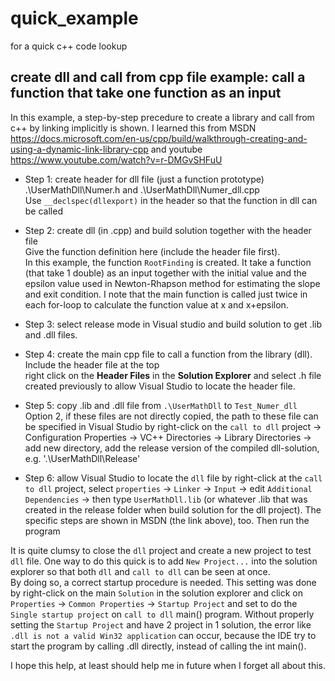 # quick_example
for a quick c++ code lookup

## create dll and call from cpp file example: call a function that take one function as an input
In this example, a step-by-step precedure to create a library and call from c++ by linking implicitly is shown.
I learned this from MSDN
https://docs.microsoft.com/en-us/cpp/build/walkthrough-creating-and-using-a-dynamic-link-library-cpp
and youtube https://www.youtube.com/watch?v=r-DMGvSHFuU

- Step 1: create header for dll file (just a function prototype)
<br>.\UserMathDll\Numer.h and .\UserMathDll\Numer_dll.cpp
<br>Use `__declspec(dllexport)` in the header so that the function in dll can be called
- Step 2: create dll (in .cpp) and build solution together with the header file
<br>Give the function definition here (include the header file first).
<br>In this example, the function `RootFinding` is created. It take a function (that take 1 double) as an input together with the initial value and the epsilon value used in Newton-Rhapson method for estimating the slope and exit condition. I note that the main function is called just twice in each for-loop to calculate the function value at x and x+epsilon.
- Step 3: select release mode in Visual studio and build solution to get .lib and .dll files.
- Step 4: create the main cpp file to call a function from the library (dll). Include the header file at the top
<br> right click on the <b>Header Files</b> in the <b>Solution Explorer</b> and select .h file created previously to allow Visual Studio to locate the header file.
- Step 5: copy .lib and .dll file from `.\UserMathDll` to `Test_Numer_dll`
<br>Option 2, if these files are not directly copied, the path to these file can be specified in Visual Studio by right-click on the `call to dll` project -> Configuration Properties -> VC++ Directories -> Library Directories -> add new directory, add the release version of the compiled dll-solution, e.g. '.\UserMathDll\Release'

- Step 6: allow Visual Studio to locate the `dll` file by right-click at the `call to dll` project, select `properties` -> `Linker` -> `Input` -> edit `Additional Dependencies` -> then type `UserMathDll.lib` (or whatever .lib that was created in the release folder when build solution for the dll project). The specific steps are shown in MSDN (the link above), too. Then run the program

It is quite clumsy to close the `dll` project and create a new project to test `dll` file. One way to do this quick is to add `New Project...` into the solution explorer so that both `dll` and `call to dll` can be seen at once.
<br>By doing so, a correct startup procedure is needed. This setting was done by right-click on the main `Solution` in the solution explorer and click on `Properties` -> `Common Properties` -> `Startup Project` and set to do the `Single startup project` on `call to dll` main() program. Without properly setting the `Startup Project` and have 2 project in 1 solution, the error like `.dll is not a valid Win32 application` can occur, because the IDE try to start the program by calling .dll directly, instead of calling the int main().

I hope this help, at least should help me in future when I forget all about this.
